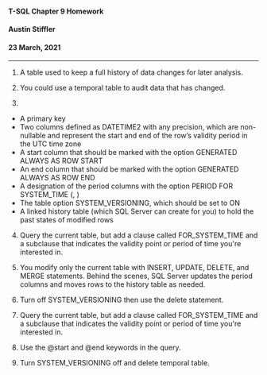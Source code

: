 #### T-SQL Chapter 9 Homework
#### Austin Stiffler
#### 23 March, 2021
---

1. A table used to keep a full history of data changes for later analysis.

1. You could use a temporal table to audit data that has changed.

1. 
  * A primary key
  * Two columns defined as DATETIME2 with any precision, which are non-nullable and represent the start and end of the row’s validity period in the UTC time zone
  * A start column that should be marked with the option GENERATED ALWAYS AS ROW START
  * An end column that should be marked with the option GENERATED ALWAYS AS ROW END
  * A designation of the period columns with the option PERIOD FOR SYSTEM_TIME (<startcol>, <endcol>)
  * The table option SYSTEM_VERSIONING, which should be set to ON
  * A linked history table (which SQL Server can create for you) to hold the past states of modified rows

4. Query the current table, but add a clause called FOR_SYSTEM_TIME and a subclause that indicates the validity point or period of time you're interested in.

1. You modify only the current table 
with INSERT, UPDATE, DELETE, and MERGE statements. Behind the scenes, SQL Server updates the period columns and moves 
rows to the history table as needed.

1. Turn off SYSTEM_VERSIONING then use the delete statement.

1. Query the current table, but add a clause called FOR_SYSTEM_TIME and a subclause that indicates the validity point or period of time you're interested in.

1. Use the @start and @end keywords in the query.

1. Turn SYSTEM_VERSIONING off and delete temporal table.